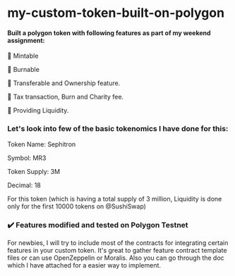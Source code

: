 # my-custom-token-built-on-polygon

#### Built a polygon token with following features as part of my weekend assignment: 

🔺 Mintable

🔺 Burnable 

🔺 Transferable and Ownership feature.

🔺 Tax transaction, Burn and Charity fee.

🔺 Providing Liquidity. 



### Let's look into few of the basic tokenomics I have done for this:

Token Name: Sephitron

Symbol: MR3

Token Supply: 3M

Decimal: 18


For this token (which is having a total supply of 3 million, Liquidity is done only for the first 10000 tokens on @SushiSwap)



### ✔️ Features modified and tested on Polygon Testnet 





For newbies, I will try to include most of the contracts for integrating certain features in your custom token. It's great to gather feature contract template files or can use OpenZeppelin or Moralis. Also you can go through the doc which I have attached for a easier way to implement. 
